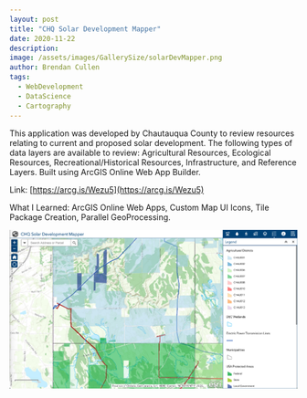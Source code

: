 ```yaml
---
layout: post
title: "CHQ Solar Development Mapper"
date: 2020-11-22
description:
image: /assets/images/GallerySize/solarDevMapper.png
author: Brendan Cullen
tags:
  - WebDevelopment
  - DataScience
  - Cartography
---
```

This application was developed by Chautauqua County to review resources relating to current and proposed solar development. The following types of data layers are available to review: Agricultural Resources, Ecological Resources, Recreational/Historical Resources, Infrastructure, and Reference Layers. Built using ArcGIS Online Web App Builder.

Link: [https://arcg.is/Wezu5](https://arcg.is/Wezu5)

What I Learned: ArcGIS Online Web Apps, Custom Map UI Icons, Tile Package Creation, Parallel GeoProcessing.

![](/assets/images/OriginalSize/solarDevMapper.png)